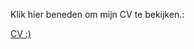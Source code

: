 <!DOCTYPE html>
<html>
<body>
<p>Klik hier beneden om mijn CV te bekijken.:</p>
<p><a href="https://volkoman.github.io/Volkan%20-%20CV.pdf">CV :)</a></p>
</body>
</html>
